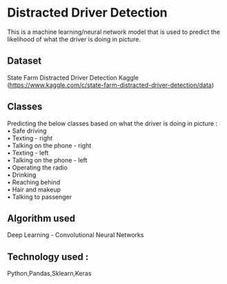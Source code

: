 # Distracted Driver Detection
This is a machine learning/neural network model that is used to predict the likelihood of what the driver is doing in picture. 
## Dataset  
State Farm Distracted Driver Detection Kaggle
(https://www.kaggle.com/c/state-farm-distracted-driver-detection/data)
## Classes
Predicting the below classes based on what the driver is doing in picture : <br />
• Safe driving <br />
• Texting - right <br />
• Talking on the phone - right <br />
• Texting - left <br />
• Talking on the phone - left <br />
• Operating the radio <br />
• Drinking <br />
• Reaching behind <br />
• Hair and makeup <br />
• Talking to passenger <br />
## Algorithm used 
Deep Learning - Convolutional Neural Networks
## Technology used : 
Python,Pandas,Sklearn,Keras


